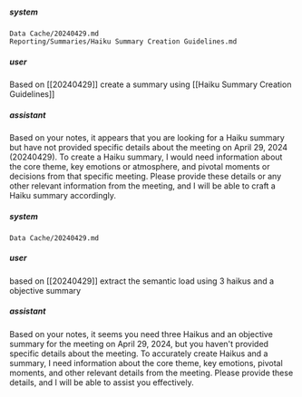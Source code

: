 ##### system
```sc-context
Data Cache/20240429.md
Reporting/Summaries/Haiku Summary Creation Guidelines.md
```

##### user
Based on [[20240429]] create a summary using [[Haiku Summary Creation Guidelines]]

##### assistant
Based on your notes, it appears that you are looking for a Haiku summary but have not provided specific details about the meeting on April 29, 2024 (20240429). To create a Haiku summary, I would need information about the core theme, key emotions or atmosphere, and pivotal moments or decisions from that specific meeting. Please provide these details or any other relevant information from the meeting, and I will be able to craft a Haiku summary accordingly.

##### system
```sc-context
Data Cache/20240429.md
```

##### user
based on [[20240429]] extract the semantic load using 3 haikus and a objective summary

##### assistant
Based on your notes, it seems you need three Haikus and an objective summary for the meeting on April 29, 2024, but you haven't provided specific details about the meeting. To accurately create Haikus and a summary, I need information about the core theme, key emotions, pivotal moments, and other relevant details from the meeting. Please provide these details, and I will be able to assist you effectively.